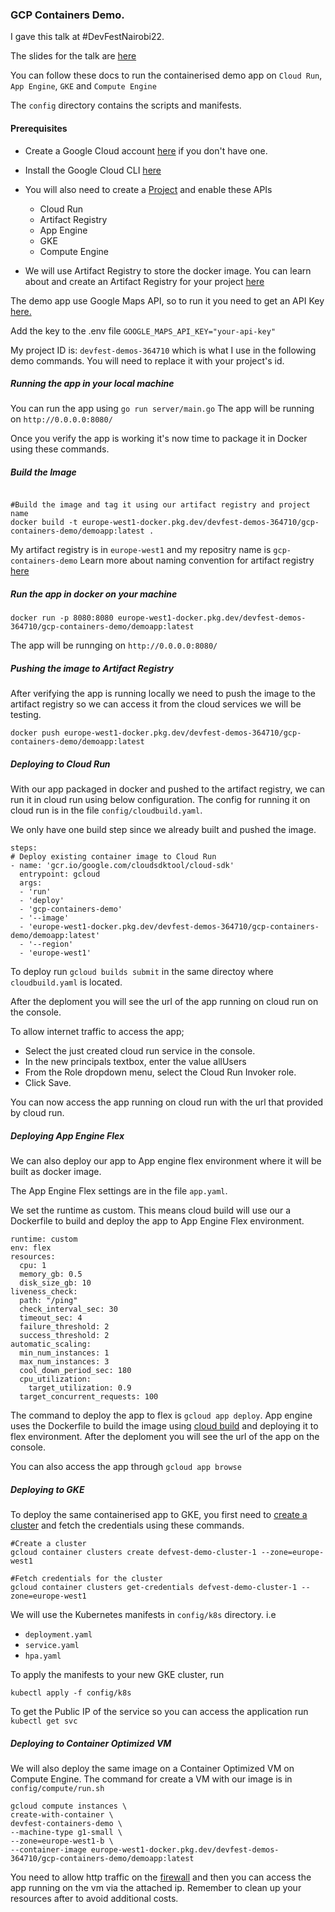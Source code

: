 ### GCP Containers Demo.

I gave this talk at #DevFestNairobi22.

The slides for the talk are [here](https://docs.google.com/presentation/d/18Z38kkWKpe-K0IAQjKBSr2QI07DKg0krQ8yfK6hqY5c/edit?usp=sharing)

You can follow these docs to run the containerised demo app on `Cloud Run`, `App Engine`, `GKE` and `Compute Engine`

The `config` directory contains the scripts and manifests. 

#### Prerequisites 
- Create a Google Cloud account [here](https://cloud.google.com/) if you don't have one.
- Install the Google Cloud CLI [here](https://cloud.google.com/sdk/docs/install)
- You will also need to create a [Project](https://cloud.google.com/resource-manager/docs/creating-managing-projects) and enable these APIs
    
    - Cloud Run
    - Artifact Registry
    - App Engine
    - GKE
    - Compute Engine
- We will use Artifact Registry to store the docker image. You can learn about and create an Artifact Registry for your project [here](https://cloud.google.com/artifact-registry)

The demo app use Google Maps API, so to run it you need to get an API Key [here.](https://developers.google.com/maps/documentation/embed/get-api-key) 

Add the key to the .env file `GOOGLE_MAPS_API_KEY="your-api-key"`

My project ID is: `devfest-demos-364710` which is what I use in the following demo commands. You will need to replace it with your project's id.

#####  Running the app in your local machine
You can run the app using `go run server/main.go`
The app will be running on `http://0.0.0.0:8080/`


Once you verify the app is working it's now time to package it in Docker using these commands.
##### Build the Image
```

#Build the image and tag it using our artifact registry and project name
docker build -t europe-west1-docker.pkg.dev/devfest-demos-364710/gcp-containers-demo/demoapp:latest .
```
My artifact registry is in `europe-west1` and my repositry name is `gcp-containers-demo`
Learn more about naming convention for artifact registry [here](https://cloud.google.com/artifact-registry/docs/docker/pushing-and-pulling) 

##### Run the app in docker on your machine

```
docker run -p 8080:8080 europe-west1-docker.pkg.dev/devfest-demos-364710/gcp-containers-demo/demoapp:latest
```

 The app will be runnging on `http://0.0.0.0:8080/`
##### Pushing the image to Artifact Registry
After verifying the app is running locally we need to push the image to the artifact registry so we can access it from the cloud services we will be testing.

`docker push europe-west1-docker.pkg.dev/devfest-demos-364710/gcp-containers-demo/demoapp:latest`

##### Deploying to Cloud Run

With our app packaged in docker and pushed to the artifact registry, we can run it in cloud run using below configuration. The config for running it on cloud run is in the file `config/cloudbuild.yaml`.

We only have one build step since we already built and pushed the image.
```
steps:
# Deploy existing container image to Cloud Run
- name: 'gcr.io/google.com/cloudsdktool/cloud-sdk'
  entrypoint: gcloud
  args: 
  - 'run' 
  - 'deploy'
  - 'gcp-containers-demo'
  - '--image'
  - 'europe-west1-docker.pkg.dev/devfest-demos-364710/gcp-containers-demo/demoapp:latest'
  - '--region'
  - 'europe-west1'
```

To deploy run `gcloud builds submit` in the same directoy where `cloudbuild.yaml` is located.

After the deploment you will see the url of the app running on cloud run on the console.

To allow internet traffic to access the app;
 - Select the just created cloud run service in the console. 
 - In the new principals textbox, enter the value allUsers
 - From the Role dropdown menu, select the Cloud Run Invoker role.
 - Click Save.

 You can now access the app running on cloud run with the url that provided by cloud run.

##### Deploying App Engine Flex
We can also deploy our app to App engine flex environment where it will be built as docker image.

The App Engine Flex settings are in the file `app.yaml`. 

We set the runtime as custom. This means cloud build will use our a Dockerfile to build and deploy the app to App Engine Flex environment.
```
runtime: custom
env: flex
resources:
  cpu: 1
  memory_gb: 0.5
  disk_size_gb: 10
liveness_check:
  path: "/ping"
  check_interval_sec: 30
  timeout_sec: 4
  failure_threshold: 2
  success_threshold: 2
automatic_scaling:
  min_num_instances: 1
  max_num_instances: 3
  cool_down_period_sec: 180
  cpu_utilization:
    target_utilization: 0.9
  target_concurrent_requests: 100
```
The command to deploy the app to flex is `gcloud app deploy`. App engine uses the Dockerfile to build the image using [cloud build](https://cloud.google.com/build) and deploying it to flex environment. After the deploment you will see the url of the app on the console. 

You can also access the app through `gcloud app browse`

##### Deploying to GKE
To deploy the same containerised app to GKE, you first need to [create a cluster](https://cloud.google.com/kubernetes-engine/docs/deploy-app-cluster) and fetch the credentials using these commands. 
```
#Create a cluster
gcloud container clusters create defvest-demo-cluster-1 --zone=europe-west1

#Fetch credentials for the cluster
gcloud container clusters get-credentials defvest-demo-cluster-1 --zone=europe-west1

```
We will use the Kubernetes manifests in `config/k8s` directory. i.e 
- `deployment.yaml` 
- `service.yaml` 
- `hpa.yaml` 

To apply the manifests to your new GKE cluster, run

`kubectl apply -f config/k8s`

To get the Public IP of the service so you can access the application run
`kubectl get svc`

##### Deploying to Container Optimized VM

We will also deploy the same image on a Container Optimized VM on Compute Engine. The command for create a VM with our image  is in `config/compute/run.sh`

```
gcloud compute instances \
create-with-container \
devfest-containers-demo \
--machine-type g1-small \
--zone=europe-west1-b \
--container-image europe-west1-docker.pkg.dev/devfest-demos-364710/gcp-containers-demo/demoapp:latest

```
You need to allow http traffic on the [firewall](https://cloud.google.com/vpc/docs/firewalls) and then you can access the app running on the vm via the attached ip.
Remember to clean up your resources after to avoid additional costs. 